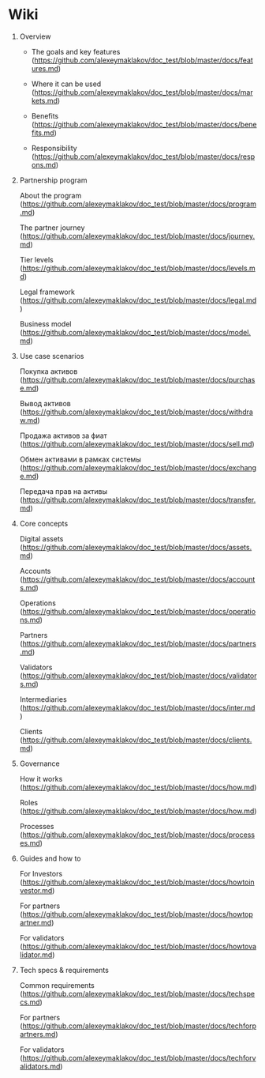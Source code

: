 # Wiki
1. 	Overview

    * The goals and key features (https://github.com/alexeymaklakov/doc_test/blob/master/docs/features.md)

    * Where it can be used (https://github.com/alexeymaklakov/doc_test/blob/master/docs/markets.md)

    * Benefits (https://github.com/alexeymaklakov/doc_test/blob/master/docs/benefits.md)

    * Responsibility (https://github.com/alexeymaklakov/doc_test/blob/master/docs/respons.md)

2. 	Partnership program

       About the program (https://github.com/alexeymaklakov/doc_test/blob/master/docs/program.md)

       The partner journey (https://github.com/alexeymaklakov/doc_test/blob/master/docs/journey.md)

       Tier levels (https://github.com/alexeymaklakov/doc_test/blob/master/docs/levels.md)

       Legal framework (https://github.com/alexeymaklakov/doc_test/blob/master/docs/legal.md)

       Business model (https://github.com/alexeymaklakov/doc_test/blob/master/docs/model.md)

3. 	Use case scenarios

       Покупка активов (https://github.com/alexeymaklakov/doc_test/blob/master/docs/purchase.md)
       
       Вывод активов (https://github.com/alexeymaklakov/doc_test/blob/master/docs/withdraw.md)
       
       Продажа активов за фиат (https://github.com/alexeymaklakov/doc_test/blob/master/docs/sell.md)
       
       Обмен активами в рамках системы (https://github.com/alexeymaklakov/doc_test/blob/master/docs/exchange.md)
       
       Передача прав на активы (https://github.com/alexeymaklakov/doc_test/blob/master/docs/transfer.md)
       
4. 	Core concepts

       Digital assets (https://github.com/alexeymaklakov/doc_test/blob/master/docs/assets.md)

       Accounts (https://github.com/alexeymaklakov/doc_test/blob/master/docs/accounts.md)

       Operations (https://github.com/alexeymaklakov/doc_test/blob/master/docs/operations.md)

       Partners (https://github.com/alexeymaklakov/doc_test/blob/master/docs/partners.md)

       Validators (https://github.com/alexeymaklakov/doc_test/blob/master/docs/validators.md)

       Intermediaries (https://github.com/alexeymaklakov/doc_test/blob/master/docs/inter.md)

       Clients (https://github.com/alexeymaklakov/doc_test/blob/master/docs/clients.md)

5. 	Governance

       How it works (https://github.com/alexeymaklakov/doc_test/blob/master/docs/how.md)

       Roles (https://github.com/alexeymaklakov/doc_test/blob/master/docs/how.md)

       Processes (https://github.com/alexeymaklakov/doc_test/blob/master/docs/processes.md)

6. 	Guides and how to

       For Investors (https://github.com/alexeymaklakov/doc_test/blob/master/docs/howtoinvestor.md)

       For partners (https://github.com/alexeymaklakov/doc_test/blob/master/docs/howtopartner.md)

       For validators (https://github.com/alexeymaklakov/doc_test/blob/master/docs/howtovalidator.md)

7. 	Tech specs & requirements

       Common requirements (https://github.com/alexeymaklakov/doc_test/blob/master/docs/techspecs.md)

       For partners (https://github.com/alexeymaklakov/doc_test/blob/master/docs/techforpartners.md)

       For validators (https://github.com/alexeymaklakov/doc_test/blob/master/docs/techforvalidators.md)
 
